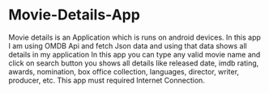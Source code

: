 # Movie-Details-App
Movie details is an Application which is runs on android devices. In this app I am using OMDB Api and fetch Json data and using that data shows all details in my application
In this app you can type any valid movie name and click on search button you shows all details like released date, imdb rating, awards, nomination, box office collection, languages, director, writer, producer, etc.
This app must required Internet Connection.

